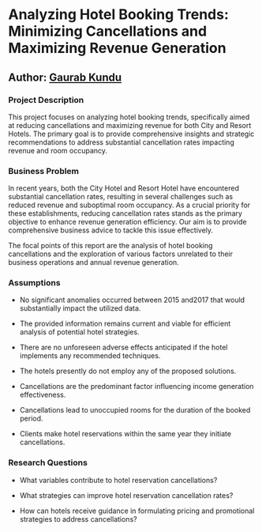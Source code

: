 # Analyzing Hotel Booking Trends: Minimizing Cancellations and Maximizing Revenue Generation

## Author: [Gaurab Kundu](https://www.linkedin.com/in/gaurab-kundu)

### Project Description

This project focuses on analyzing hotel booking trends, specifically aimed at reducing cancellations and maximizing revenue for both City and Resort Hotels. The primary goal is to provide comprehensive insights and strategic recommendations to address substantial cancellation rates impacting revenue and room occupancy.

### Business Problem

In recent years, both the City Hotel and Resort Hotel have encountered substantial cancellation rates, resulting in several challenges such as reduced revenue and suboptimal room occupancy. As a crucial priority for these establishments, reducing cancellation rates stands as the primary objective to enhance revenue generation efficiency. Our aim is to provide comprehensive business advice to tackle this issue effectively.

The focal points of this report are the analysis of hotel booking cancellations and the exploration of various factors unrelated to their business operations and annual revenue generation.

### Assumptions

- No significant anomalies occurred between 2015 and2017 that would substantially impact the utilized data.

- The provided information remains current and viable for efficient analysis of potential hotel strategies.

- There are no unforeseen adverse effects anticipated if the hotel implements any recommended techniques.

- The hotels presently do not employ any of the proposed solutions.

- Cancellations are the predominant factor influencing income generation effectiveness.

- Cancellations lead to unoccupied rooms for the duration of the booked period.

- Clients make hotel reservations within the same year they initiate cancellations.

### Research Questions

- What variables contribute to hotel reservation cancellations?

- What strategies can improve hotel reservation cancellation rates?

- How can hotels receive guidance in formulating pricing and promotional strategies to address cancellations?

